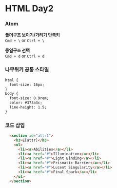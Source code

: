 # HTML Day2

### Atom

**폴더구조 보이기/가리기 단축키**  
`Cmd + \` or `Ctrl + \`

**동일구조 선택**  
`Cmd + d` or `Ctrl + d`

### 나무위키 공통 스타일

```html
html {
  font-size: 16px;
}
body {
  font-size: 0.9rem;
  color: #373a3c;
  line-height: 1.5;
}
```

### 코드 삽입

```html
  <section id="attr1">
    <h3>E[attr]</h3>
    <ul>
      <li><a>Abilities</a></li>
      <li><a href="#">Illumination</a></li>
      <li><a href="#">Light Binding</a></li>
      <li><a href="#">Prismatic Barrier</a></li>
      <li><a href="#">Lucent Singularity</a></li>
      <li><a href="#">Final Spark</a></li>
    </ul>
  </section>
```